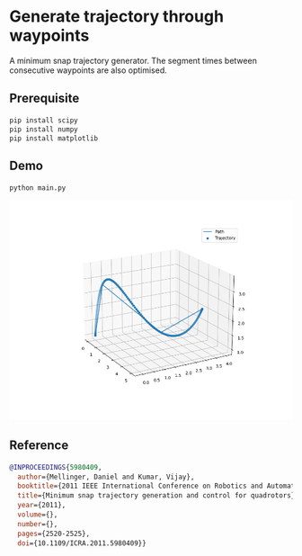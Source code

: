 # Generate trajectory through waypoints
A minimum snap trajectory generator. The segment times between consecutive waypoints are also optimised.

## Prerequisite
```
pip install scipy
pip install numpy
pip install matplotlib
```
## Demo
```
python main.py
```
<img src="results.png"/>

## Reference
```bibtex
@INPROCEEDINGS{5980409,
  author={Mellinger, Daniel and Kumar, Vijay},
  booktitle={2011 IEEE International Conference on Robotics and Automation}, 
  title={Minimum snap trajectory generation and control for quadrotors}, 
  year={2011},
  volume={},
  number={},
  pages={2520-2525},
  doi={10.1109/ICRA.2011.5980409}}
```